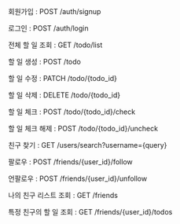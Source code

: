 회원가입 : POST  /auth/signup  

로그인 : POST  /auth/login  


전체 할 일 조회 : GET /todo/list  

할 일 생성 : POST   /todo  

할 일 수정 : PATCH  /todo/{todo_id}  

할 일 삭제 : DELETE /todo/{todo_id}  

할 일 체크 : POST   /todo/{todo_id}/check  

할 일 체크 해제 : POST    /todo/{todo_id}/uncheck  


친구 찾기 : GET /users/search?username={query}  

팔로우 : POST  /friends/{user_id}/follow  

언팔로우 : POST /friends/{user_id}/unfollow  

나의 친구 리스트 조회 : GET  /friends  

특정 친구의 할 일 조회 : GET /friends/{user_id}/todos  
